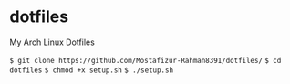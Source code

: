 # dotfiles
My Arch Linux Dotfiles

`$ git clone https://github.com/Mostafizur-Rahman8391/dotfiles/`
`$ cd dotfiles`
`$ chmod +x setup.sh`
`$ ./setup.sh`
